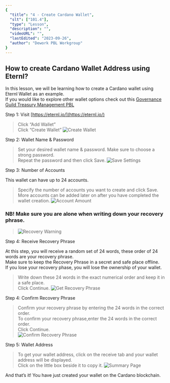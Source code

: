 ```yaml
---
{
  "title": "4 - Create Cardano Wallet",
  "slt": ["101.4"],
  "type": "Lesson",
  "description": "",
  "videoURL": "",
  "lastEdited": "2023-09-26",
  "author": "Dework PBL Workgroup"
}
---
```


## How to create Cardano Wallet Address using Eternl?

In this lesson, we will be learning how to create a Cardano wallet using Eternl Wallet as an example.  
If you would like to explore other wallet options check out this [Governance Guild Treasury Management PBL](https://catalyst-swarm.gitbook.io/governance-guild/project-based-learning/introduction/treasury-management-pbl#wallets-1)

Step 1: Visit [https://eternl.io/](https://eternl.io/)

> Click “Add Wallet”  
> Click “Create Wallet”
> ![Create Wallet](/Dework_PBL_Pictures/Module_101/Eternl_Create_Wallet.png)

Step 2: Wallet Name & Password

> Set your desired wallet name & password. Make sure to choose a strong password.  
> Repeat the password and then click Save.
> ![Save Settings](/Dework_PBL_Pictures/Module_101/Eternl_Save_Wallet.png)

Step 3: Number of Accounts

This wallet can have up to 24 accounts.

> Specify the number of accounts you want to create and click Save.  
> More accounts can be added later on after you have completed the wallet creation.
> ![Account Amount](/Dework_PBL_Pictures/Module_101/Eternl_Number_Of_Accounts.png)

### NB! Make sure you are alone when writing down your recovery phrase.

> ![Recovery Warning](/Dework_PBL_Pictures/Module_101/Eternl_Recovery_Warning.png)

Step 4: Receive Recovery Phrase

At this step, you will receive a random set of 24 words, these order of 24 words are your recovery phrase.  
Make sure to keep the Recovery Phrase in a secret and safe place offline.  
If you lose your recovery phase, you will lose the ownership of your wallet.

> Write down these 24 words in the exact numerical order and keep it in a safe place.  
> Click Continue.
> ![Get Recovery Phrase](/Dework_PBL_Pictures/Module_101/Eternl_Recovery_Phrase.png)

Step 4: Confirm Recovery Phrase

> Confirm your recovery phrase by entering the 24 words in the correct order.  
> To confirm your recovery phrase,enter the 24 words in the correct order.  
> Click Continue.  
> ![Confirm Recovery Phrase](/Dework_PBL_Pictures/Module_101/Eternl_Recovery_Phrase_Confirmation.png)

Step 5: Wallet Address

> To get your wallet address, click on the receive tab and your wallet address will be displayed.  
> Click on the little box beside it to copy it.
> ![Summary Page](/Dework_PBL_Pictures/Module_101/Eternl_Summary_View.png)

And that’s it! You have just created your wallet on the Cardano blockchain.
